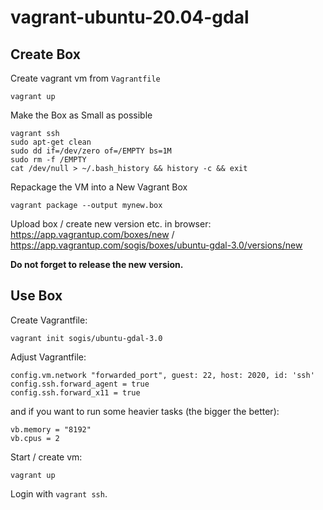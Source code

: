 # vagrant-ubuntu-20.04-gdal

## Create Box

Create vagrant vm from `Vagrantfile`

```
vagrant up
```

Make the Box as Small as possible

```
vagrant ssh
sudo apt-get clean
sudo dd if=/dev/zero of=/EMPTY bs=1M
sudo rm -f /EMPTY
cat /dev/null > ~/.bash_history && history -c && exit
```

Repackage the VM into a New Vagrant Box

```
vagrant package --output mynew.box
```

Upload box / create new version etc. in browser: https://app.vagrantup.com/boxes/new / https://app.vagrantup.com/sogis/boxes/ubuntu-gdal-3.0/versions/new 

**Do not forget to release the new version.**

## Use Box

Create Vagrantfile:
```
vagrant init sogis/ubuntu-gdal-3.0
```

Adjust Vagrantfile:
```
config.vm.network "forwarded_port", guest: 22, host: 2020, id: 'ssh'
config.ssh.forward_agent = true
config.ssh.forward_x11 = true
```

and if you want to run some heavier tasks (the bigger the better):

```
vb.memory = "8192"
vb.cpus = 2
```

Start / create vm:
```
vagrant up
```

Login with `vagrant ssh`.
